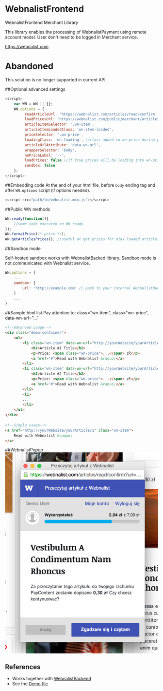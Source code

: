 # WebnalistFrontend
WebnalistFrontend Merchant Library

This library enables the processing of WebnalistPayment using remote account model.
User don't need to be logged in Merchant service.

https://webnalist.com

# Abandoned
This solution is no longer supported in current API.


##Optional advanced settings
```js
<script>
    var WN = WN || {};
    WN.options = {
         readArticleUrl: 'https://webnalist.com/articles/read/confirm',
         loadPricesUrl: 'https://webnalist.com/public/merchant/articles/prices.json',
         articleItemSelector: '.wn-item',
         articleItemLoadedClass: 'wn-item-loaded',
         priceSelector: '.wn-price',
         loadingClass: 'wn-loading', //class added to wn-price during prices loading
         articleUrlAttribute: 'data-wn-url',
         wrapperSelector: 'body',
         noPriceLabel: '--',
         loadPrices: false //if true prices will be loading into wn-price,
         sandbox: false
    };
</script>
```

##Embedding code
At the and of your html file, before `body` ending tag and after `WN.options` script (if options needed).
```js
<script src="path/to/webnalist.min.js"></script>
```

##Public WN methods
```js
WN.ready(function(){
    //some code executed on WN ready. 
});
WN.formatPrice(/* price */);
WN.getArticlesPrices(); //useful at get prices for ajax loaded articles 
```

##Sandbox mode

Self-hosted sandbox works with WebnalistBacked library.
Sandbox mode is not communicated with Webnalist service.
```js
WN.options = {
    ...
    sandbox: {
        url: 'http://example.com' // path to your internal WebnalistBackend demo directory
    }
    ...
}
```

##Sample html list
Pay attention to: class="wn-item", class="wn-price", data-wn-url="..."
```html
<!--Advanced usage-->
<div class="demo-container">
    <ul>
        <li class="wn-item" data-wn-url="http://yourWebsite/yourArticle/1">
            <h2>Article #1 Title</h2>
            <p>Price: <span class="wn-price">...</span> zł</p>
            <a href="#">Read with Webnalist &raquo;</a>
        </li>
        <li class="wn-item" data-wn-url="http://yourWebsite/yourArticle/2">
            <h2>Article #2 Title</h2>
            <p>Price: <span class="wn-price">...</span> zł</p>
            <a href="#">Read with Webnalist &raquo;</a>
        </li>
        <li>
        ...
        </li>
    </ul>
</div>

<!--Simple usage-->
<a href="http://yourWebsite/yourArticle/1" class="wn-item">
    Read with Webnalist &raquo;
</a>
```

##WebnalistPopup
![](https://github.com/webnalist/WebnalistFrontend/blob/master/assets/images/WebnalistPopup.png)

## References
* Works together with [WebnalistBackend](https://github.com/webnalist/WebnalistBackend)
* See the [Demo file](demo/index.html)
